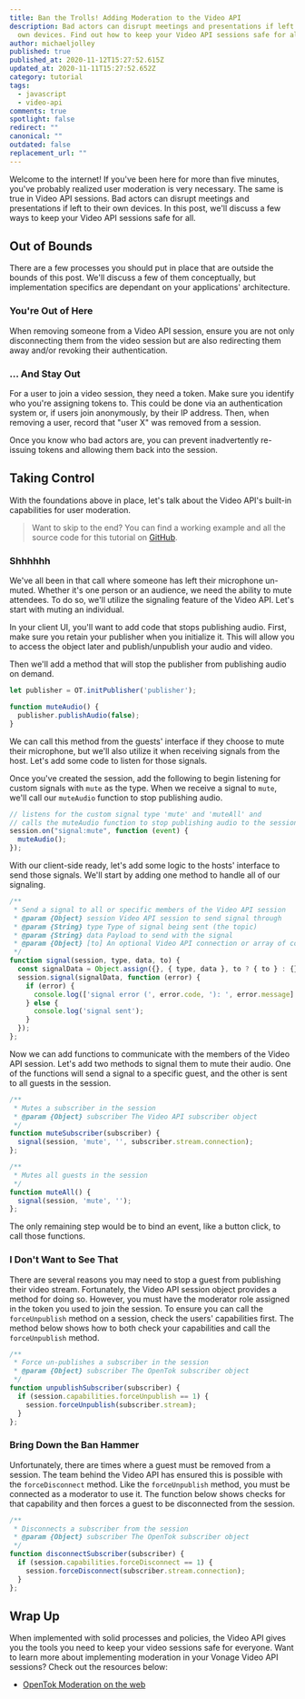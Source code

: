 ```yaml
---
title: Ban the Trolls! Adding Moderation to the Video API
description: Bad actors can disrupt meetings and presentations if left to their
  own devices. Find out how to keep your Video API sessions safe for all.
author: michaeljolley
published: true
published_at: 2020-11-12T15:27:52.615Z
updated_at: 2020-11-11T15:27:52.652Z
category: tutorial
tags:
  - javascript
  - video-api
comments: true
spotlight: false
redirect: ""
canonical: ""
outdated: false
replacement_url: ""
---
```

Welcome to the internet! If you've been here for more than five minutes, you've probably realized user moderation is very necessary. The same is true in Video API sessions. Bad actors can disrupt meetings and presentations if left to their own devices. In this post, we'll discuss a few ways to keep your Video API sessions safe for all.

## Out of Bounds

There are a few processes you should put in place that are outside the bounds of this post. We'll discuss a few of them conceptually, but implementation specifics are dependant on your applications' architecture.

### You're Out of Here

When removing someone from a Video API session, ensure you are not only disconnecting them from the video session but are also redirecting them away and/or revoking their authentication.

### ... And Stay Out

For a user to join a video session, they need a token. Make sure you identify who you're assigning tokens to. This could be done via an authentication system or, if users join anonymously, by their IP address. Then, when removing a user, record that "user X" was removed from a session.

Once you know who bad actors are, you can prevent inadvertently re-issuing tokens and allowing them back into the session.

## Taking Control

With the foundations above in place, let's talk about the Video API's built-in capabilities for user moderation.  

> Want to skip to the end? You can find a working example and all the source code for this tutorial on [GitHub](https://github.com/opentok-community/moderation-sample-app).

### Shhhhhh

We've all been in that call where someone has left their microphone un-muted. Whether it's one person or an audience, we need the ability to mute attendees. To do so, we'll utilize the signaling feature of the Video API. Let's start with muting an individual.

In your client UI, you'll want to add code that stops publishing audio. First, make sure you retain your publisher when you initialize it. This will allow you to access the object later and publish/unpublish your audio and video.

Then we'll add a method that will stop the publisher from publishing audio on demand.

```js
let publisher = OT.initPublisher('publisher');

function muteAudio() {
  publisher.publishAudio(false);
}
```

We can call this method from the guests' interface if they choose to mute their microphone, but we'll also utilize it when receiving signals from the host. Let's add some code to listen for those signals. 

Once you've created the session, add the following to begin listening for custom signals with `mute` as the type. When we receive a signal to `mute`, we'll call our `muteAudio` function to stop publishing audio. 

```javascript
// listens for the custom signal type 'mute' and 'muteAll' and 
// calls the muteAudio function to stop publishing audio to the session
session.on("signal:mute", function (event) {
  muteAudio();
});
```

With our client-side ready, let's add some logic to the hosts' interface to send those signals. We'll start by adding one method to handle all of our signaling.

```javascript
/**
 * Send a signal to all or specific members of the Video API session
 * @param {Object} session Video API session to send signal through
 * @param {String} type Type of signal being sent (the topic)
 * @param {String} data Payload to send with the signal
 * @param {Object} [to] An optional Video API connection or array of connections for use in sending to individual connections
 */
function signal(session, type, data, to) {
  const signalData = Object.assign({}, { type, data }, to ? { to } : {});
  session.signal(signalData, function (error) {
    if (error) {
      console.log(['signal error (', error.code, '): ', error.message].join(''));
    } else {
      console.log('signal sent');
    }
  });
};
```

Now we can add functions to communicate with the members of the Video API session. Let's add two methods to signal them to mute their audio. One of the functions will send a signal to a specific guest, and the other is sent to all guests in the session.

```javascript
/**
 * Mutes a subscriber in the session
 * @param {Object} subscriber The Video API subscriber object
 */
function muteSubscriber(subscriber) {
  signal(session, 'mute', '', subscriber.stream.connection);
};

/**
 * Mutes all guests in the session
 */
function muteAll() {
  signal(session, 'mute', '');
};
```

The only remaining step would be to bind an event, like a button click, to call those functions. 

### I Don't Want to See That

There are several reasons you may need to stop a guest from publishing their video stream. Fortunately, the Video API session object provides a method for doing so. However, you must have the moderator role assigned in the token you used to join the session. To ensure you can call the `forceUnpublish` method on a session, check the users' capabilities first. The method below shows how to both check your capabilities and call the `forceUnpublish` method.

```javascript
/**
 * Force un-publishes a subscriber in the session
 * @param {Object} subscriber The OpenTok subscriber object
 */
function unpublishSubscriber(subscriber) {
  if (session.capabilities.forceUnpublish == 1) {
    session.forceUnpublish(subscriber.stream);
  }
};
```
### Bring Down the Ban Hammer

Unfortunately, there are times where a guest must be removed from a session. The team behind the Video API has ensured this is possible with the `forceDisconnect` method. Like the `forceUnpublish` method, you must be connected as a moderator to use it. The function below shows checks for that capability and then forces a guest to be disconnected from the session.

```javascript
/**
 * Disconnects a subscriber from the session
 * @param {Object} subscriber The OpenTok subscriber object
 */
function disconnectSubscriber(subscriber) {
  if (session.capabilities.forceDisconnect == 1) {
    session.forceDisconnect(subscriber.stream.connection);
  }
};
```

## Wrap Up

When implemented with solid processes and policies, the Video API gives you the tools you need to keep your video sessions safe for everyone. Want to learn more about implementing moderation in your Vonage Video API sessions? Check out the resources below:

- [OpenTok Moderation on the web](https://tokbox.com/developer/guides/moderation/js/)
